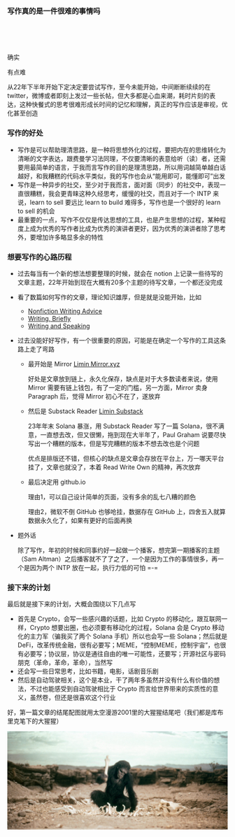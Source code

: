 ### 写作真的是一件很难的事情吗
<br><br><br><br>
  确实
  
  有点难

  
  从22年下半年开始下定决定要尝试写作，至今未能开始，中间断断续续的在 twitter，微博或者即刻上发过一些长帖，但大多都是心血来潮，耗时片刻的表达，这种快餐式的思考很难形成长时间的记忆和理解，真正的写作应该是审视，优化甚至创造

### 写作的好处

- 写作是可以帮助理清思路，是一种将思想外化的过程，要把内在的思维转化为清晰的文字表达，跟费曼学习法同理，不仅要清晰的表意给听（读）者，还需要用最简单的语言，于我而言写作的目的是理清思路，所以用词越简单越白话越好，和我糟糕的代码水平类似，我的写作也会从“能用即可，能懂即可”出发
- 写作是一种异步的社交，至少对于我而言，面对面（同步）的社交中，表现一直很糟糕，我会更青睐这种久经思考，缓慢的社交，而且对于一个 INTP 来说，learn to sell 要远比 learn to build 难得多，写作也是一个很好的 learn to sell 的机会
- 最重要的一点，写作不仅仅是传达思想的工具，也是产生思想的过程，某种程度上成为优秀的写作者比成为优秀的演讲者更好，因为优秀的演讲者除了思考外，要增加许多略显多余的特性

### 想要写作的心路历程

- 过去每当有一个新的想法想要整理的时候，就会在 notion 上记录一些待写的文章主题，22年开始到现在大概有20多个主题的待写文章，一个都还没完成
- 看了数篇如何写作的文章，理论知识雄厚，但是就是没能开始，比如
  
    - [Nonfiction Writing Advice](https://slatestarcodex.com/2016/02/20/writing-advice)
    - [Writing,  Briefly](http://www.paulgraham.com/writing44.html)
    - [Writing and Speaking](http://paulgraham.com/speak.html)
  
- 过去没能好好写作，有一个很重要的原因，可能是在确定一个写作的工具这条路上走了弯路
    - 最开始是 Mirror [Limin Mirror.xyz](https://mirror.xyz/lanhui.eth/aSnoMRRE2LT8ifXuUovqcOisDFebAAfsGLnB6ki18QQ)
        
      好处是文章放到链上，永久化保存，缺点是对于大多数读者来说，使用 Mirror 需要有链上钱包，有了一定的门槛，另一方面，Mirror 卖身 Paragraph 后，觉得 Mirror 初心不在了，遂放弃
  
    - 然后是 Substack Reader [Limin Substack](https://substack.com/@limin/p-139785677)
  
      23年年末 Solana 暴涨，用 Substack Reader 写了一篇 Solana，很不满意，一直想去改，但又很懒，拖到现在大半年了，Paul Graham 说要尽快写出一个糟糕的版本，但是写完糟糕的版本不想去改也是个问题
            
      优点是排版还不错，但核心的缺点是文章会存放在平台上，万一哪天平台挂了，文章也就没了，本着 Read Write Own 的精神，再次放弃
    - 最后决定用 github.io

      理由1，可以自己设计简单的页面，没有多余的乱七八糟的颜色

      理由2，微软不倒 GitHub 也够呛挂，数据存在 GitHub 上，四舍五入就算数据永久化了，如果有更好的后面再换

- 题外话

    除了写作，年初的时候和同事约好一起做一个播客，想完第一期播客的主题（Sam Altman）之后播客就不了了之了，一个是因为工作的事情很多，再一个是因为两个 INTP 放在一起，执行力低的可怕 =-=

### 接下来的计划

最后就是接下来的计划，大概会围绕以下几点写

- 首先是 Crypto，会写一些感兴趣的话题，比如 Crypto 的移动化，跟互联网一样，Crypto 想要出圈，也必须要有移动化的过程，Solana 会是 Crypto 移动化的主力军（骗我买了两个 Solana 手机）所以也会写一些 Solana；然后就是 DeFi，改革传统金融，很有必要写；MEME，“控制MEME，控制宇宙”，也很有必要写；协议层，协议是通往自由的唯一可能性，还要写；开源社区与密码朋克（革命，革命，革命），当然写
- 还会写一些日常思考，比如书籍，电影，话剧音乐剧
- 然后是自动驾驶相关，这个是本业，干了两年多虽然并没有什么有价值的想法，不过也能感受到自动驾驶相比于 Crypto 而言给世界带来的实质性的意义，虽然卷，但还是很喜欢这个行业

好，第一篇文章的结尾配图就用太空漫游2001里的大猩猩结尾吧（我们都是库布里克笔下的大猩猩）

![2001_A_Space_Odyssey](./imgs/2001_A_Space_Odyssey.jpg)

